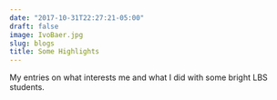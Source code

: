 ```yaml
---
date: "2017-10-31T22:27:21-05:00"
draft: false
image: IvoBaer.jpg
slug: blogs
title: Some Highlights
---
```


My entries on what interests me and what I did with some bright LBS students. 